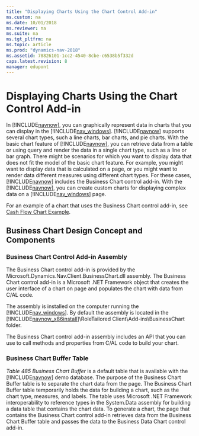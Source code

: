 ```yaml
---
title: "Displaying Charts Using the Chart Control Add-in"
ms.custom: na
ms.date: 10/01/2018
ms.reviewer: na
ms.suite: na
ms.tgt_pltfrm: na
ms.topic: article
ms.prod: "dynamics-nav-2018"
ms.assetid: 78826101-1cc2-4540-8cbe-c6538b5f332d
caps.latest.revision: 8
manager: edupont
---
```

# Displaying Charts Using the Chart Control Add-in
In [!INCLUDE[navnow](includes/navnow_md.md)], you can graphically represent data in charts that you can display in the [!INCLUDE[nav_windows](includes/nav_windows_md.md)]. [!INCLUDE[navnow](includes/navnow_md.md)] supports several chart types, such a line charts, bar charts, and pie charts. With the basic chart feature of [!INCLUDE[navnow](includes/navnow_md.md)], you can retrieve data from a table or using query and render the data in a single chart type, such as a line or bar graph. There might be scenarios for which you want to display data that does not fit the model of the basic chart feature. For example, you might want to display data that is calculated on a page, or you might want to render data different measures using different chart types. For these cases, [!INCLUDE[navnow](includes/navnow_md.md)] includes the Business Chart control add-in. With the [!INCLUDE[navnow](includes/navnow_md.md)], you can create custom charts for displaying complex data on a [!INCLUDE[nav_windows](includes/nav_windows_md.md)] page.  
  
 For an example of a chart that uses the Business Chart control add-in, see [Cash Flow Chart Example](Cash-Flow-Chart-Example.md).  
  
## Business Chart Design Concept and Components  
  
### Business Chart Control Add-in Assembly  
 The Business Chart control add-in is provided by the Microsoft.Dynamics.Nav.Client.BusinessChart.dll assembly. The Business Chart control add-in is a Microsoft .NET Framework object that creates the user interface of a chart on page and populates the chart with data from C/AL code.  
  
 The assembly is installed on the computer running the [!INCLUDE[nav_windows](includes/nav_windows_md.md)]. By default the assembly is located in the [!INCLUDE[navnow_x86install](includes/navnow_x86install_md.md)]\\RoleTailored Client\\Add-ins\\BusinessChart folder.  
  
 The Business Chart control add-in assembly includes an API that you can use to call methods and properties from C/AL code to build your chart.  
  
### Business Chart Buffer Table  
 *Table 485 Business Chart Buffer* is a default table that is available with the [!INCLUDE[navnow](includes/navnow_md.md)] demo database. The purpose of the Business Chart Buffer table is to separate the chart data from the page. The Business Chart Buffer table temporarily holds the data for building a chart, such as the chart type, measures, and labels. The table uses Microsoft .NET Framework interoperability to reference types in the System.Data assembly for building a data table that contains the chart data. To generate a chart, the page that contains the Business Chart control add-in retrieves data from the Business Chart Buffer table and passes the data to the Business Data Chart control add-in.
